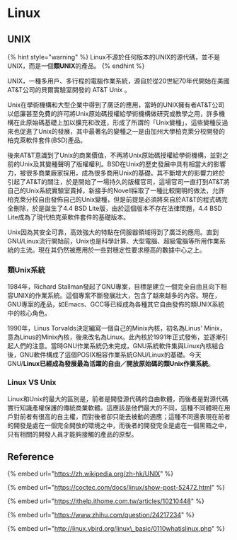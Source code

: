 # Linux

## UNIX

{% hint style="warning" %}
Linux不源於任何版本的UNIX的源代碼，並不是UNIX，而是一個**類UNIX**的產品。
{% endhint %}

UNIX，一種多用戶、多行程的電腦作業系統，源自於從20世紀70年代開始在美國AT&T公司的貝爾實驗室開發的 AT&T Unix 。

Unix在學術機構和大型企業中得到了廣泛的應用，當時的UNIX擁有者AT&T公司以低廉甚至免費的許可將Unix原始碼授權給學術機構做研究或教學之用，許多機構在此原始碼基礎上加以擴充和改進，形成了所謂的「Unix變種」，這些變種反過來也促進了Unix的發展，其中最著名的變種之一是由加州大學柏克萊分校開發的柏克萊軟件套件\(BSD\)產品。

後來AT&T意識到了Unix的商業價值，不再將Unix原始碼授權給學術機構，並對之前的Unix及其變種聲明了版權權利。BSD在Unix的歷史發展中具有相當大的影響力，被很多商業廠家採用，成為很多商用Unix的基礎。其不斷增大的影響力終於引起了AT&T的關注，於是開始了一場持久的版權官司，這場官司一直打到AT&T將自己的Unix系統實驗室賣掉，新接手的Novell採取了一種比較開明的做法，允許柏克萊分校自由發佈自己的Unix變種，但是前提是必須將來自於AT&T的程式碼完全刪除，於是誕生了4.4 BSD Lite版，由於這個版本不存在法律問題，4.4 BSD Lite成為了現代柏克萊軟件套件的基礎版本。

Unix因為其安全可靠，高效強大的特點在伺服器領域得到了廣泛的應用。直到GNU/Linux流行開始前，Unix也是科學計算、大型電腦、超級電腦等所用作業系統的主流。現在其仍然被應用於一些對穩定性要求極高的數據中心之上。

### 類Unix系統

1984年，Richard Stallman發起了GNU專案，目標是建立一個完全自由且向下相容UNIX的作業系統。這個專案不斷發展壯大，包含了越來越多的內容。現在，GNU專案的產品，如Emacs、GCC等已經成為各種其它自由發佈的類UNIX系統中的核心角色。

1990年，Linus Torvalds決定編寫一個自己的Minix內核，初名為Linus' Minix，意為Linus的Minix內核，後來改名為Linux。此內核於1991年正式發佈，並逐漸引起人們的注意。當時GNU作業系統仍未完成，GNU系統軟件集與Linux內核結合後，GNU軟件構成了這個POSIX相容作業系統GNU/Linux的基礎。今天GNU/**Linux已經成為發展最為活躍的自由／開放原始碼的類Unix作業系統**。

### Linux VS Unix

Linux和Unix的最大的區別是，前者是開發源代碼的自由軟體，而後者是對源代碼實行知識產權保護的傳統商業軟體。這應該是他們最大的不同，這種不同體現在用戶對前者有很高的自主權，而對後者卻只能去被動的適應；這種不同還表現在前者的開發是處在一個完全開放的環境之中，而後者的開發完全是處在一個黑箱之中，只有相關的開發人員才能夠接觸的產品的原型。



## Reference

{% embed url="https://zh.wikipedia.org/zh-hk/UNIX" %}

{% embed url="https://coctec.com/docs/linux/show-post-52472.html" %}

{% embed url="https://ithelp.ithome.com.tw/articles/10210448" %}

{% embed url="https://www.zhihu.com/question/24217234" %}

{% embed url="http://linux.vbird.org/linux\_basic/0110whatislinux.php" %}



